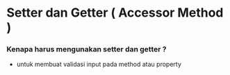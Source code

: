 # Setter dan Getter ( Accessor Method )


### Kenapa harus mengunakan setter dan getter ?
* untuk membuat validasi input pada method atau property
